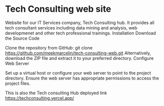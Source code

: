 # Tech Consulting web site

Website for our IT Services company, Tech Consulting hub. It provides all tech consultant services including data mining and analysis, web developmenet and other tech professional trainings.
Installation
Download the Source Code

Clone the repository from GitHub: git clone https://github.com/meekmarcelin/tech-consulting-web.git
Alternatively, download the ZIP file and extract it to your preferred directory.
Configure Web Server

Set up a virtual host or configure your web server to point to the project directory.
Ensure the web server has appropriate permissions to access the project files.

This is also the Tech consulting Hub deployed link
https://techconsulting.vercel.app/

